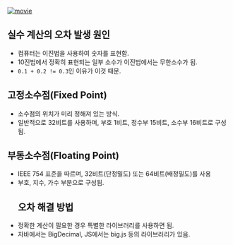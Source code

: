 <p><a href="https://www.youtube.com/watch?v=ZQDsWySjY6g&amp;ab_channel=%EC%96%84%ED%8C%8D%ED%95%9C%EC%BD%94%EB%94%A9%EC%82%AC%EC%A0%84"><img alt="movie" src="https://img.youtube.com/vi/ZQDsWySjY6g/sddefault.jpg" /></a></p>
<h2 id="실수-계산의-오차-발생-원인">실수 계산의 오차 발생 원인</h2>
<ul>
<li>컴퓨터는 이진법을 사용하여 숫자를 표현함.</li>
<li>10진법에서 정확히 표현되는 일부 소수가 이진법에서는 무한소수가 됨.</li>
<li><code>0.1 + 0.2 != 0.3</code>인 이유가 이것 때문.</li>
</ul>
<h2 id="고정소수점fixed-point">고정소수점(Fixed Point)</h2>
<ul>
<li>소수점의 위치가 미리 정해져 있는 방식.</li>
<li>일반적으로 32비트를 사용하며, 부호 1비트, 정수부 15비트, 소수부 16비트로 구성됨.</li>
</ul>
<h2 id="부동소수점floating-point">부동소수점(Floating Point)</h2>
<ul>
<li>IEEE 754 표준을 따르며, 32비트(단정밀도) 또는 64비트(배정밀도)를 사용</li>
<li>부호, 지수, 가수 부분으로 구성됨.<h2 id="오차-해결-방법">오차 해결 방법</h2>
</li>
<li>정확한 계산이 필요한 경우 특별한 라이브러리를 사용하면 됨.</li>
<li>자바에서는 BigDecimal, JS에서는 big.js 등의 라이브러리가 있음.</li>
</ul>